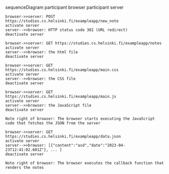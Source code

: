 sequenceDiagram
participant browser
participant server

    browser->>server: POST https://studies.cs.helsinki.fi/exampleapp/new_note
    activate server
    server-->>browser: HTTP status code 302 (URL redirect)
    deactivate server

    browser->>server: GET https://studies.cs.helsinki.fi/exampleapp/notes
    activate server
    server-->>browser: the html file
    deactivate server

    browser->>server: GET https://studies.cs.helsinki.fi/exampleapp/main.css
    activate server
    server-->>browser: the CSS file
    deactivate server

    browser->>server: GET https://studies.cs.helsinki.fi/exampleapp/main.js
    activate server
    server-->>browser: the JavaScript file
    deactivate server

    Note right of browser: The browser starts executing the JavaScript code that fetches the JSON from the server

    browser->>server: GET https://studies.cs.helsinki.fi/exampleapp/data.json
    activate server
    server-->>browser: [{"content":"asd","date":"2023-04-23T12:41:02.601Z"}, ... ]
    deactivate server

    Note right of browser: The browser executes the callback function that renders the notes
